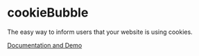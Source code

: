 # cookieBubble
The easy way to inform users that your website is using cookies.

[Documentation and Demo](https://cookiebubble.netlify.com)

